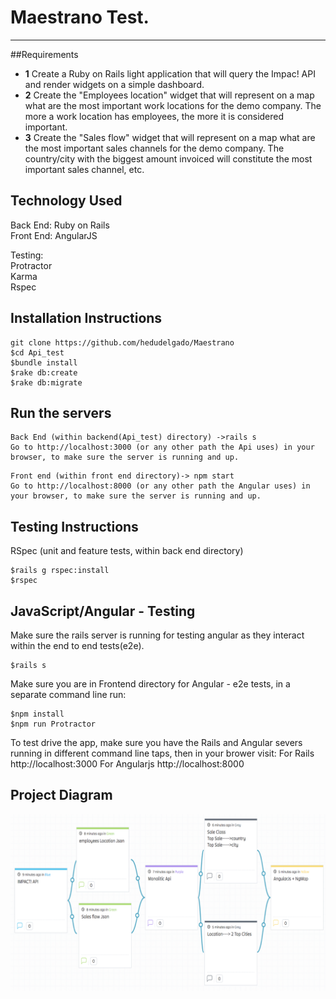 # Maestrano Test.
-----------------

##Requirements

* __1__ Create a Ruby on Rails light application that will query the Impac! API and render widgets on a simple dashboard.
* __2__ Create the "Employees location" widget that will represent on a map what are the most important work locations for the demo company. The more a work location has employees, the more it is considered important.
* __3__ Create the "Sales flow" widget that will represent on a map what are the most important sales channels for the demo company. The country/city with the biggest amount invoiced will constitute the most important sales channel, etc.

Technology Used
---------------

Back End:  Ruby on Rails     
Front End: AngularJS     

Testing:    
Protractor   
Karma   
Rspec   

Installation Instructions
-------------------------
```
git clone https://github.com/hedudelgado/Maestrano
$cd Api_test
$bundle install
$rake db:create
$rake db:migrate
```

Run the servers
---------------

```
Back End (within backend(Api_test) directory) ->rails s
Go to http://localhost:3000 (or any other path the Api uses) in your browser, to make sure the server is running and up.
```
```
Front end (within front end directory)-> npm start
Go to http://localhost:8000 (or any other path the Angular uses) in your browser, to make sure the server is running and up.
```



Testing Instructions
--------------------

RSpec (unit and feature tests, within back end directory)

```
$rails g rspec:install
$rspec
```

JavaScript/Angular - Testing
-----------------------------

Make sure the rails server is running for testing angular as they interact within the end to end tests(e2e).
```
$rails s
```

Make sure you are in Frontend directory for Angular - e2e tests, in a separate command line run:
```
$npm install
$npm run Protractor
```

To test drive the app, make sure you have the Rails and Angular severs running in different command line taps, then in your brower visit: For Rails http://localhost:3000 For Angularjs http://localhost:8000


Project Diagram
---------------
[![solarized dualmode](https://github.com/hedudelgado/Maestrano/blob/master/diagram.png)](#features)



